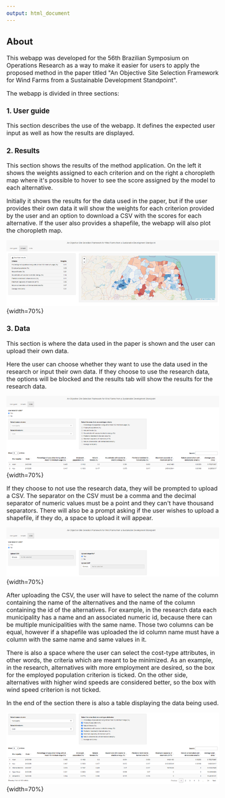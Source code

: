 ```yaml
---
output: html_document
---
```

<style type="text/css">
  body{
  font-size: 12pt;
}
</style>

## About

This webapp was developed for the 56th Brazilian Symposium on Operations Research as a way to make it easier for users to apply the proposed method in the paper titled "An Objective Site Selection Framework for Wind Farms from a Sustainable Development Standpoint".

The webapp is divided in three sections:

### 1. User guide

This section describes the use of the webapp. It defines the expected user input as well as how the results are displayed.

### 2. Results

This section shows the results of the method application. On the left it shows the weights assigned to each criterion and on the right a choropleth map where it's possible to hover to see the score assigned by the model to each alternative.

Initially it shows the results for the data used in the paper, but if the user provides their own data it will show the weights for each criterion provided by the user and an option to download a CSV with the scores for each alternative. If the user also provides a shapefile, the webapp will also plot the choropleth map.

![results screen](www/results_screen.png){width=70%}

### 3. Data

This section is where the data used in the paper is shown and the user can upload their own data.

Here the user can choose whether they want to use the data used in the research or input their own data. If they choose to use the research data, the options will be blocked and the results tab will show the results for the research data.

![research data](www/research_data_data_screen.png){width=70%}

If they choose to not use the research data, they will be prompted to upload a CSV. The separator on the CSV must be a comma and the decimal separator of numeric values must be a point and they can't have thousand separators. There will also be a prompt asking if the user wishes to upload a shapefile, if they do, a space to upload it will appear.

![upload files](www/upload_files.png){width=70%}

After uploading the CSV, the user will have to select the name of the column containing the name of the alternatives and the name of the column containing the id of the alternatives. For example, in the research data each municipality has a name and an associated numeric id, because there can be multiple municipalities with the same name. Those two columns can be equal, however if a shapefile was uploaded the id column name must have a column with the same name and same values in it.

There is also a space where the user can select the cost-type attributes, in other words, the criteria which are meant to be minimized. As an example, in the research, alternatives with more employment are desired, so the box for the employed population criterion is ticked. On the other side, alternatives with higher wind speeds are considered better, so the box with wind speed criterion is not ticked.

In the end of the section there is also a table displaying the data being used.

![user choices](www/data_names_choices.png){width=70%}
